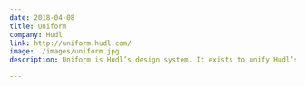 ```yaml
---
date: 2018-04-08
title: Uniform
company: Hudl
link: http://uniform.hudl.com/
image: ./images/uniform.jpg
description: Uniform is Hudl’s design system. It exists to unify Hudl’s products through design and code implementation.

---
```

